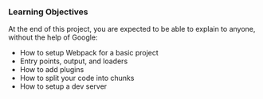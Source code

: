 <h3>Learning Objectives</h3>

<p>At the end of this project, you are expected to be able to explain to anyone, without the help of Google:</p>
<ul>

<li>How to setup Webpack for a basic project</li>
<li>Entry points, output, and loaders</li>
<li>How to add plugins</li>
<li>How to split your code into chunks</li>
<li>How to setup a dev server</li>

